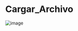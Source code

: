 # Cargar_Archivo
![image](https://github.com/KevinJorgeR/Cargar_Archivo/assets/125482171/c1797e58-5ac5-4ad3-8dc8-0d99715c5b80)
